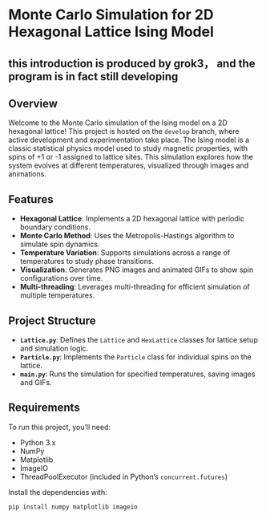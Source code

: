# Monte Carlo Simulation for 2D Hexagonal Lattice Ising Model
## this introduction is produced by grok3， and the program is in fact still developing

## Overview
Welcome to the Monte Carlo simulation of the Ising model on a 2D hexagonal lattice! This project is hosted on the `develop` branch, where active development and experimentation take place. The Ising model is a classic statistical physics model used to study magnetic properties, with spins of +1 or -1 assigned to lattice sites. This simulation explores how the system evolves at different temperatures, visualized through images and animations.

## Features
- **Hexagonal Lattice**: Implements a 2D hexagonal lattice with periodic boundary conditions.
- **Monte Carlo Method**: Uses the Metropolis-Hastings algorithm to simulate spin dynamics.
- **Temperature Variation**: Supports simulations across a range of temperatures to study phase transitions.
- **Visualization**: Generates PNG images and animated GIFs to show spin configurations over time.
- **Multi-threading**: Leverages multi-threading for efficient simulation of multiple temperatures.

## Project Structure
- **`Lattice.py`**: Defines the `Lattice` and `HexLattice` classes for lattice setup and simulation logic.
- **`Particle.py`**: Implements the `Particle` class for individual spins on the lattice.
- **`main.py`**: Runs the simulation for specified temperatures, saving images and GIFs.


## Requirements
To run this project, you’ll need:
- Python 3.x
- NumPy
- Matplotlib
- ImageIO
- ThreadPoolExecutor (included in Python’s `concurrent.futures`)

Install the dependencies with:
```bash
pip install numpy matplotlib imageio
